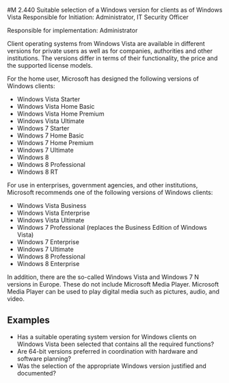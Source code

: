 #M 2.440 Suitable selection of a Windows version for clients as of Windows Vista
Responsible for Initiation: Administrator, IT Security Officer

Responsible for implementation: Administrator

Client operating systems from Windows Vista are available in different versions for private users as well as for companies, authorities and other institutions. The versions differ in terms of their functionality, the price and the supported license models.

For the home user, Microsoft has designed the following versions of Windows clients:

* Windows Vista Starter
* Windows Vista Home Basic
* Windows Vista Home Premium
* Windows Vista Ultimate
* Windows 7 Starter
* Windows 7 Home Basic
* Windows 7 Home Premium
* Windows 7 Ultimate
* Windows 8
* Windows 8 Professional
* Windows 8 RT


For use in enterprises, government agencies, and other institutions, Microsoft recommends one of the following versions of Windows clients:

* Windows Vista Business
* Windows Vista Enterprise
* Windows Vista Ultimate
* Windows 7 Professional (replaces the Business Edition of Windows Vista)
* Windows 7 Enterprise
* Windows 7 Ultimate
* Windows 8 Professional
* Windows 8 Enterprise


In addition, there are the so-called Windows Vista and Windows 7 N versions in Europe. These do not include Microsoft Media Player. Microsoft Media Player can be used to play digital media such as pictures, audio, and video.



## Examples 
* Has a suitable operating system version for Windows clients on Windows Vista been selected that contains all the required functions?
* Are 64-bit versions preferred in coordination with hardware and software planning?
* Was the selection of the appropriate Windows version justified and documented?




